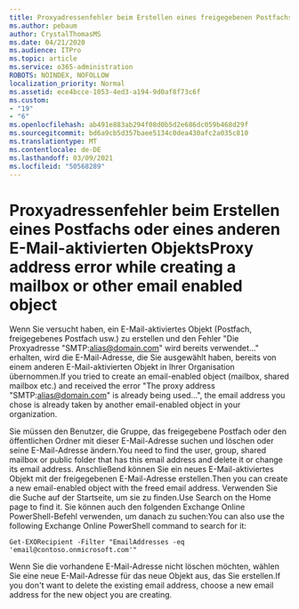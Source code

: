 ```yaml
---
title: Proxyadressenfehler beim Erstellen eines freigegebenen Postfachs
ms.author: pebaum
author: CrystalThomasMS
ms.date: 04/21/2020
ms.audience: ITPro
ms.topic: article
ms.service: o365-administration
ROBOTS: NOINDEX, NOFOLLOW
localization_priority: Normal
ms.assetid: ece4bcce-1053-4ed3-a194-9d0af8f73c6f
ms.custom:
- "19"
- "6"
ms.openlocfilehash: ab491e883ab294f08d0b5d2e686dc059b468d29f
ms.sourcegitcommit: bd6a9cb5d357baee5134c0dea430afc2a035c810
ms.translationtype: MT
ms.contentlocale: de-DE
ms.lasthandoff: 03/09/2021
ms.locfileid: "50568289"
---
```

# <a name="proxy-address-error-while-creating-a-mailbox-or-other-email-enabled-object"></a><span data-ttu-id="10efc-102">Proxyadressenfehler beim Erstellen eines Postfachs oder eines anderen E-Mail-aktivierten Objekts</span><span class="sxs-lookup"><span data-stu-id="10efc-102">Proxy address error while creating a mailbox or other email enabled object</span></span>

<span data-ttu-id="10efc-103">Wenn Sie versucht haben, ein E-Mail-aktiviertes Objekt (Postfach, freigegebenes Postfach usw.) zu erstellen und den Fehler "Die Proxyadresse "SMTP:alias@domain.com" wird bereits verwendet..." erhalten, wird die E-Mail-Adresse, die Sie ausgewählt haben, bereits von einem anderen E-Mail-aktivierten Objekt in Ihrer Organisation übernommen.</span><span class="sxs-lookup"><span data-stu-id="10efc-103">If you tried to create an email-enabled object (mailbox, shared mailbox etc.) and received the error "The proxy address "SMTP:alias@domain.com" is already being used…", the email address you chose is already taken by another email-enabled object in your organization.</span></span>
  
<span data-ttu-id="10efc-104">Sie müssen den Benutzer, die Gruppe, das freigegebene Postfach oder den öffentlichen Ordner mit dieser E-Mail-Adresse suchen und löschen oder seine E-Mail-Adresse ändern.</span><span class="sxs-lookup"><span data-stu-id="10efc-104">You need to find the user, group, shared mailbox or public folder that has this email address and delete it or change its email address.</span></span> <span data-ttu-id="10efc-105">Anschließend können Sie ein neues E-Mail-aktiviertes Objekt mit der freigegebenen E-Mail-Adresse erstellen.</span><span class="sxs-lookup"><span data-stu-id="10efc-105">Then you can create a new email-enabled object with the freed email address.</span></span> <span data-ttu-id="10efc-106">Verwenden Sie die Suche auf der Startseite, um sie zu finden.</span><span class="sxs-lookup"><span data-stu-id="10efc-106">Use Search on the Home page to find it.</span></span> <span data-ttu-id="10efc-107">Sie können auch den folgenden Exchange Online PowerShell-Befehl verwenden, um danach zu suchen:</span><span class="sxs-lookup"><span data-stu-id="10efc-107">You can also use the following Exchange Online PowerShell command to search for it:</span></span>

`
    Get-EXORecipient -Filter "EmailAddresses -eq 'email@contoso.onmicrosoft.com'"
`
  
<span data-ttu-id="10efc-108">Wenn Sie die vorhandene E-Mail-Adresse nicht löschen möchten, wählen Sie eine neue E-Mail-Adresse für das neue Objekt aus, das Sie erstellen.</span><span class="sxs-lookup"><span data-stu-id="10efc-108">If you don't want to delete the existing email address, choose a new email address for the new object you are creating.</span></span>
  